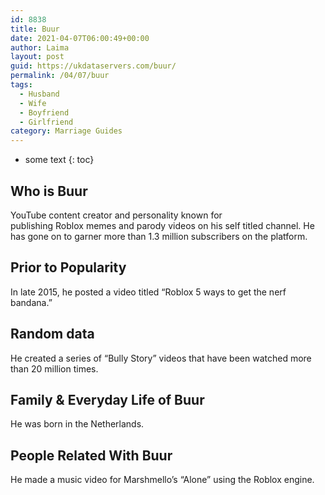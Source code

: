 ```yaml
---
id: 8838
title: Buur
date: 2021-04-07T06:00:49+00:00
author: Laima
layout: post
guid: https://ukdataservers.com/buur/
permalink: /04/07/buur
tags:
  - Husband
  - Wife
  - Boyfriend
  - Girlfriend
category: Marriage Guides
---
```


* some text
{: toc}


## Who is Buur
                  
                  
                  
YouTube content creator and personality known for publishing Roblox memes and parody videos on his self titled channel. He has gone on to garner more than 1.3 million subscribers on the platform.
                  
              
            
              
            
                
                
                
## Prior to Popularity
                  
                  
                  
In late 2015, he posted a video titled &#8220;Roblox 5 ways to get the nerf bandana.&#8221;
                  
              
            
              
            
                
                
                
## Random data
                  
                  
                  
He created a series of &#8220;Bully Story&#8221; videos that have been watched more than 20 million times. 
                  
              
            
              
            
                
                
                
## Family & Everyday Life of Buur
                  
                  
                  
He was born in the Netherlands. 
                  
              
            
              
            
                
                
                
## People Related With Buur
                  
                  
                  
He made a music video for Marshmello&#8217;s &#8220;Alone&#8221; using the Roblox engine. 
                  
              
            
              
            
                
              
            
              
              
            
            
              
            
          
          
          